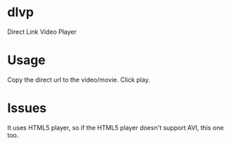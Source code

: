 # dlvp
Direct Link Video Player

# Usage
Copy the direct url to the video/movie. 
Click play.

# Issues
It uses HTML5 player, so if the HTML5 player doesn't support AVI, this one too.
